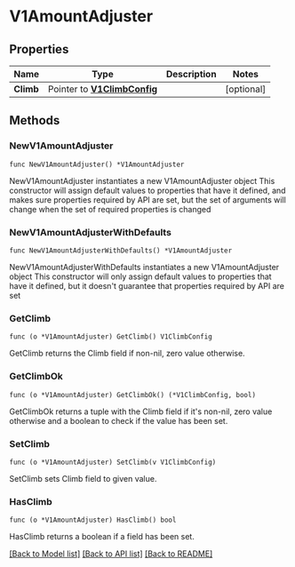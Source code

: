 # V1AmountAdjuster

## Properties

Name | Type | Description | Notes
------------ | ------------- | ------------- | -------------
**Climb** | Pointer to [**V1ClimbConfig**](V1ClimbConfig.md) |  | [optional] 

## Methods

### NewV1AmountAdjuster

`func NewV1AmountAdjuster() *V1AmountAdjuster`

NewV1AmountAdjuster instantiates a new V1AmountAdjuster object
This constructor will assign default values to properties that have it defined,
and makes sure properties required by API are set, but the set of arguments
will change when the set of required properties is changed

### NewV1AmountAdjusterWithDefaults

`func NewV1AmountAdjusterWithDefaults() *V1AmountAdjuster`

NewV1AmountAdjusterWithDefaults instantiates a new V1AmountAdjuster object
This constructor will only assign default values to properties that have it defined,
but it doesn't guarantee that properties required by API are set

### GetClimb

`func (o *V1AmountAdjuster) GetClimb() V1ClimbConfig`

GetClimb returns the Climb field if non-nil, zero value otherwise.

### GetClimbOk

`func (o *V1AmountAdjuster) GetClimbOk() (*V1ClimbConfig, bool)`

GetClimbOk returns a tuple with the Climb field if it's non-nil, zero value otherwise
and a boolean to check if the value has been set.

### SetClimb

`func (o *V1AmountAdjuster) SetClimb(v V1ClimbConfig)`

SetClimb sets Climb field to given value.

### HasClimb

`func (o *V1AmountAdjuster) HasClimb() bool`

HasClimb returns a boolean if a field has been set.


[[Back to Model list]](../README.md#documentation-for-models) [[Back to API list]](../README.md#documentation-for-api-endpoints) [[Back to README]](../README.md)


